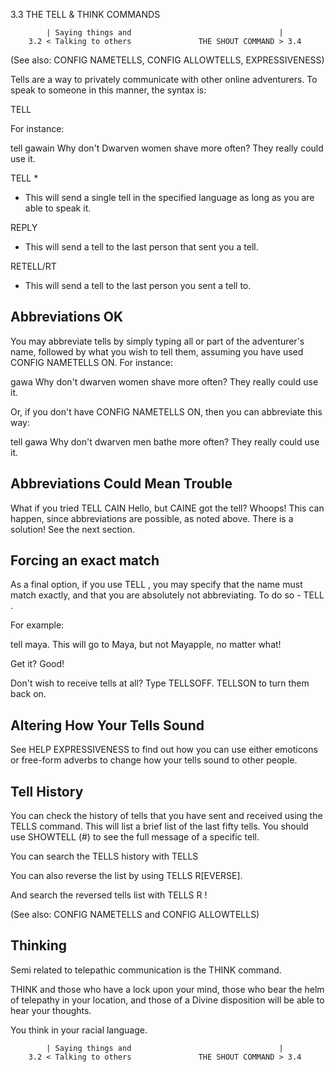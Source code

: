 3.3 THE TELL & THINK COMMANDS

            | Saying things and                                 |
        3.2 < Talking to others               THE SHOUT COMMAND > 3.4

(See also: CONFIG NAMETELLS, CONFIG ALLOWTELLS, EXPRESSIVENESS)

Tells are a way to privately communicate with other online adventurers. To
speak to someone in this manner, the syntax is:

TELL <adventurer> <whatever>

For instance:

tell gawain Why don't Dwarven women shave more often? They really could use it.

TELL <adventurer> *<language> <message>
   - This will send a single tell in the specified language as long as you are
     able to speak it.

REPLY <message>
   - This will send a tell to the last person that sent you a tell.

RETELL/RT <message>
   - This will send a tell to the last person you sent a tell to.


Abbreviations OK
----------------
You may abbreviate tells by simply typing all or part of the adventurer's name,
followed by what you wish to tell them, assuming you have used CONFIG NAMETELLS
ON. For instance:

  gawa Why don't dwarven women shave more often? They really could use it.

Or, if you don't have CONFIG NAMETELLS ON, then you can abbreviate this way:

  tell gawa Why don't dwarven men bathe more often? They really could use it.


Abbreviations Could Mean Trouble
--------------------------------
What if you tried TELL CAIN Hello, but CAINE got the tell? Whoops! This can
happen, since abbreviations are possible, as noted above. There is a solution!
See the next section.


Forcing an exact match
----------------------
As a final option, if you use TELL <name> <message>, you may specify that the
name must match exactly, and that you are absolutely not abbreviating.
To do so - TELL <name>. <message>

For example:

  tell maya. This will go to Maya, but not Mayapple, no matter what!

Get it? Good!

Don't wish to receive tells at all? Type TELLSOFF. TELLSON to turn them back
on.


Altering How Your Tells Sound
-----------------------------
See HELP EXPRESSIVENESS to find out how you can use either emoticons or
free-form adverbs to change how your tells sound to other people.


Tell History
------------
You can check the history of tells that you have sent and received using the
TELLS command.  This will list a brief list of the last fifty tells. You
should use SHOWTELL (#) to see the full message of a specific tell.

You can search the TELLS history with TELLS <parameter>

You can also reverse the list by using TELLS R[EVERSE].

And search the reversed tells list with TELLS R <parameter>!

(See also: CONFIG NAMETELLS and CONFIG ALLOWTELLS)

Thinking
--------
Semi related to telepathic communication is the THINK command.

THINK <thoughts> and those who have a lock upon your mind, those who bear
the helm of telepathy in your location, and those of a Divine disposition
will be able to hear your thoughts.

You think in your racial language.

            | Saying things and                                 |
        3.2 < Talking to others               THE SHOUT COMMAND > 3.4

